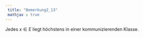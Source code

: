 ```yaml
---
 title: "Bemerkung2_13"
 mathjax : true
---
```

Jedes $x \in E$ liegt höchstens in einer kommunizierenden Klasse.

